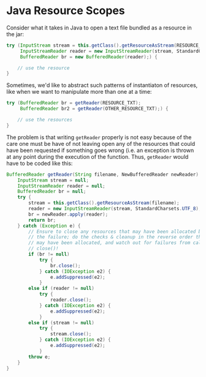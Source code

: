 # Java Resource Scopes

Consider what it takes in Java to open a text file bundled as a resource in the jar:
```java
try (InputStream stream = this.getClass().getResourceAsStream(RESOURCE_TXT);
     InputStreamReader reader = new InputStreamReader(stream, StandardCharsets.UTF_8);
     BufferedReader br = new BufferedReader(reader);) {

	// use the resource
}
```
Sometimes, we'd like to abstract such patterns of instantiaton of resources, like when we want to manipulate more than one at a time:
```java
try (BufferedReader br = getReader(RESOURCE_TXT);
     BufferedReader br2 = getReader(OTHER_RESOURCE_TXT);) {

	// use the resources
}
```
The problem is that writing `getReader` properly is not easy because of the care one must be have of not leaving open any of the resources that could have been requested if something goes wrong (i.e. an exception is thrown at any point during the execution of the function. Thus, `getReader` would have to be coded like this:
```java
BufferedReader getReader(String filename, NewBufferedReader newReader) {
	InputStream stream = null;
	InputStreamReader reader = null;
	BufferedReader br = null;
	try {
		stream = this.getClass().getResourceAsStream(filename);
		reader = new InputStreamReader(stream, StandardCharsets.UTF_8);
		br = newReader.apply(reader);
		return br;
	} catch (Exception e) {
		// Ensure to close any resources that may have been allocated before
		// the failure; do the checks & cleanup in the reverse order they
		// may have been allocated, and watch out for failures from calls to
		// close()!
		if (br != null)
			try {
				br.close();
			} catch (IOException e2) {
				e.addSuppressed(e2);
			}
		else if (reader != null)
			try {
				reader.close();
			} catch (IOException e2) {
				e.addSuppressed(e2);
			}
		else if (stream != null)
			try {
				stream.close();
			} catch (IOException e2) {
				e.addSuppressed(e2);
			}
		throw e;
	}
}
```
